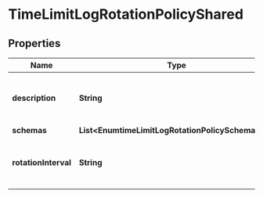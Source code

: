

# TimeLimitLogRotationPolicyShared


## Properties

| Name | Type | Description | Notes |
|------------ | ------------- | ------------- | -------------|
|**description** | **String** | A description for this Log Rotation Policy |  [optional] |
|**schemas** | **List&lt;EnumtimeLimitLogRotationPolicySchemaUrn&gt;** |  |  |
|**rotationInterval** | **String** | Specifies the time interval between rotations. |  |



